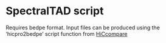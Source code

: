 # SpectralTAD script 

Requires bedpe format. Input files can be produced using the ‘hicpro2bedpe’ script function from [HiCcompare](https://www.bioconductor.org/packages/release/bioc/html/HiCcompare.html)
